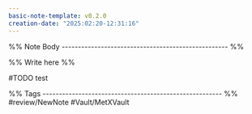 ```yaml
---
basic-note-template: v0.2.0
creation-date: "2025:02:20-12:31:16"
---
```


%% Note Body --------------------------------------------------- %%

%% Write here %%

#TODO test

%% Tags ------------------------------------------------------- %%
#review/NewNote
#Vault/MetXVault 
